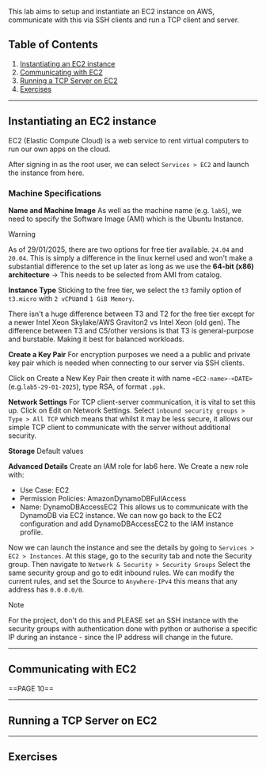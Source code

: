 This lab aims to setup and instantiate an EC2 instance on AWS, communicate with this via SSH clients and run a TCP client and server.


## Table of Contents
1. [Instantiating an EC2 instance](#instantiating-an-ec2-instance)
2. [Communicating with EC2](#communicating-with-ec2)
3. [Running a TCP Server on EC2](#running=a=tcp-server-on-ec2)
4. [Exercises](#exercises)

---
## Instantiating an EC2 instance
EC2 (Elastic Compute Cloud) is a web service to rent virtual computers to run our own apps on the cloud.

After signing in as the root user, we can select `Services > EC2` and launch the instance from here.
### Machine Specifications
**Name and Machine Image**
As well as the machine name (e.g. `lab5`), we need to specify the Software Image (AMI) which is the Ubuntu Instance.

>[!WARNING]
>As of 29/01/2025, there are two options for free tier available. `24.04` and `20.04`. This is simply a difference in the linux kernel used and won't make a substantial difference to the set up later as long as we use the **64-bit (x86) architecture**  -> This needs to be selected from AMI from catalog. 

**Instance Type**
Sticking to the free tier, we select the `t3` family option of `t3.micro` with `2 vCPU`and `1 GiB Memory`.

There isn't a huge difference between T3 and T2 for the free tier except for a newer Intel Xeon Skylake/AWS Graviton2 vs Intel Xeon (old gen).
The difference between T3 and C5/other versions is that T3 is general-purpose and burstable. Making it best for balanced workloads.

**Create a Key Pair**
For encryption purposes we need a a public and private key pair which is needed when connecting to our server via SSH clients.

Click on Create a New Key Pair then create it with name `<EC2-name>-<DATE>` (e.g.`lab5-29-01-2025`), type RSA, of format `.ppk`.

**Network Settings**
For TCP client-server communication, it is vital to set this up.
Click on Edit on Network Settings. Select `inbound security groups > Type > All TCP` which means that whilst it may be less secure, it allows our simple TCP client to communicate with the server without additional security.

**Storage**
Default values

**Advanced Details**
Create an IAM role for lab6 here. 
We Create a new role with:
- Use Case: EC2
- Permission Policies: AmazonDynamoDBFullAccess
- Name: DynamoDBAccessEC2
This allows us to communicate with the DynamoDB via EC2 instance.
We can now go back to the EC2 configuration and add DynamoDBAccessEC2 to the IAM instance profile.

Now we can launch the instance and see the details by going to `Services > EC2 > Instances`. At this stage, go to the security tab and note the Security group.
Then navigate to `Network & Security > Security Groups`
Select the same security group and go to edit inbound rules.
We can modify the current rules, and set the Source to `Anywhere-IPv4` this means that any address has `0.0.0.0/0`.

>[!NOTE]
>For the project, don't do this and PLEASE set an SSH instance with the security groups with authentication done with python or authorise a specific IP during an instance - since the IP address will change in the future.

---
## Communicating with EC2

==PAGE 10==

---
## Running a TCP Server on EC2


---
## Exercises
